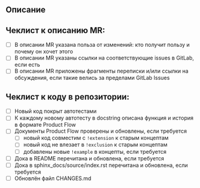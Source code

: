 ## Описание

<!--- Какую пользу приносит данный MR, кому и зачем он нужен -->
<!--- Какие изменения были внесены -->
<!--- Полезные ссылки и прочий контект задачи -->

## Чеклист к описанию MR:

<!--- Пройди по всем пунктам и поставь `x`, чтобы выбрать ячейку. MRы без проставленных галочек не принимаются. -->

- [ ] В описании MR указана польза от изменений: кто получит пользу и почему он хочет этого
- [ ] В описании MR указаны ссылки на соответствующие issues в GitLab, если есть
- [ ] В описании MR приложены фрагменты переписки и/или ссылки на обсуждения, если такие велись за пределами GitLab Issues

## Чеклист к коду в репозитории:

<!--- Пройди по всем пунктам и поставь `x`, чтобы выбрать ячейку. MRы без проставленных галочек не принимаются. -->

- [ ] Новый код покрыт автотестами
- [ ] К каждому новому автотесту в docstring описана функция и история в формате Product Flow
- [ ] Документы Product Flow проверены и обновлены, если требуется
  - [ ] новый код совместим с `!extension` к старым концептам
  - [ ] новый код не влезает в `!exclusion` к старым концептам
  - [ ] добавлены новые `!example` в концепты, если требуется
- [ ] Дока в README перечитана и обновлена, если требуется
- [ ] Дока в sphinx_docs/source/index.rst перечитана и обновлена, если требуется
- [ ] Обновлён файл CHANGES.md
